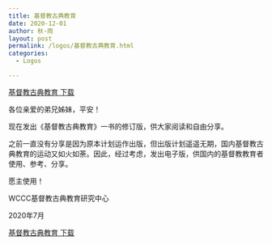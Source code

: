 ```yaml
---
title: 基督教古典教育
date: 2020-12-01
author: 秋-雨
layout: post
permalink: /logos/基督教古典教育.html
categories:
  - Logos

---
```



[基督教古典教育 下载](/uploads/基督教古典教育.pdf)


各位亲爱的弟兄姊妹，平安！

现在发出《基督教古典教育》一书的修订版，供大家阅读和自由分享。

之前一直没有分享是因为原本计划运作出版，但出版计划遥遥无期，国内基督教古典教育的运动又如火如荼。因此，经过考虑，发出电子版，供国内的基督教教育者使用、参考、分享。

愿主使用！

WCCC基督教古典教育研究中心

2020年7月


[基督教古典教育 下载](/uploads/基督教古典教育.pdf)
